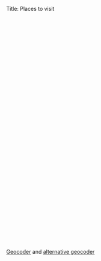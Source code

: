Title: Places to visit

<link rel="stylesheet" href="/extra/leaflet/leaflet.css" />
<script src="/extra/leaflet/leaflet.js"></script>
<div id="map" style="height: 600px"></div>

<script>
(function () {
	var map = new L.Map('map');                       
                
	L.tileLayer('https://{s}.tile.openstreetmap.org/{z}/{x}/{y}.png', {
		attribution: '&copy; <a href="https://openstreetmap.org">OpenStreetMap</a> contributors',
		maxZoom: 18
	}).addTo(map);

	var center = new L.LatLng(46.7712101, 23.6236353); 
	map.setView(center, 1);

	var markers = [
		[ 48.1853715, 16.3189717, "Vienna Zoo" ],
		[ 37.4143233, -122.0773213, "Computer History Museum" ],
		[ 47.406968, 19.015177, "Csodák Palotája - csopa.hu" ],
		[ 47.7131424, 24.4375912, "Vişeu de Sus - cffviseu.ro" ],
		[ 33.1262476, -117.3115765, "Legoland California" ],
		[ 48.427275, 10.296693, "Legoland Deutschland" ],
		[ 51.462824, -0.647795, "Legoland England" ],
		[ 48.184865, 16.31224, "Schönbrunn" ],
		[ 48.190384, 16.31926, "Vienna Technical Museum" ],
		[ 44.805516, 20.469905, "Tesla Museum" ],
		[ 46.7712101, 23.6236353, "Parcul de agrement - Moara de Vant" ],
		[ 4.1754959, 73.5093474, "Maldives" ],
	];

	for (var i=0; i<markers.length; i++) {
		var lat = markers[i][0];
		var lon = markers[i][1];
		var popupText = markers[i][2];

		var markerLocation = new L.LatLng(lat, lon);
		var marker = new L.Marker(markerLocation);
		map.addLayer(marker);
         
		marker.bindPopup(popupText);
	}
})();
</script>

[Geocoder](http://www.gpsvisualizer.com/geocode) and [alternative geocoder](http://www.findlatitudeandlongitude.com/batch-geocode/)


